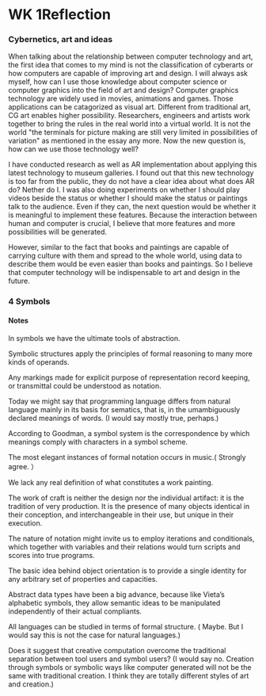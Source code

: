 # WK 1Reflection

### Cybernetics, art and ideas

When talking about the relationship between computer technology and art, the first idea that comes to my mind is not the classification of cyberarts or how computers are capable of improving art and design. I will always ask myself, how can I use those knowledge about computer science or computer graphics into the field of art and design? Computer graphics technology are widely used in movies, animations and games. Those applications can be catagorized as visual art. Different from traditional art, CG art enables higher possibility. Researchers, engineers and artists work together to bring the rules in the real world into a virtual world. It is not the world "the terminals for picture making are still very limited in possibilities of variation" as mentioned in the essay any more. Now the new question is, how can we use those technology well?

I have conducted research as well as AR implementation about applying this latest technology to museum galleries. I found out that this new technology is too far from the public, they do not have a clear idea about what does AR do? Nether do I. I was also doing experiments on whether I should play videos beside the status or whether I should make the status or paintings talk to the audience. Even if they can, the next question would be whether it is meaningful to implement these features. Because the interaction between human and computer is crucial, I believe that more features and more possibilities will be generated.

However, similar to the fact that books and paintings are capable of carrying culture with them and spread  to the whole world, using data to describe them would be even easier than books and paintings. So I believe that computer technology will be indispensable to art and design in the future.  

### 4 Symbols

#### Notes

In symbols we have the ultimate tools of abstraction.

Symbolic structures apply the principles of formal reasoning to many more kinds of operands. 

Any markings made for explicit purpose of representation record keeping, or transmittal could be understood as notation.

Today we might say that programming language differs from natural language mainly in its basis for sematics, that is, in the umambiguously declared meanings of words. (I would say mostly true, perhaps.)

According to Goodman, a symbol system is the correspondence by which meanings comply with characters in a symbol scheme. 

The most elegant instances of formal notation occurs in music.( Strongly agree. ）

We lack any real definition of what constitutes a work painting.

The work of craft is neither the design nor the individual artifact: it is the tradition of very production. It is the presence of many objects identical in their conception, and interchangeable in their use, but unique in their execution.

The nature of notation might invite us to employ iterations and conditionals, which together with variables and their relations would turn scripts and scores into true programs.

The basic idea behind object orientation is to provide a single identity for any arbitrary set of properties and capacities.

Abstract data types have been a big advance, because like Vieta’s alphabetic symbols, they allow semantic ideas to be manipulated independently of their actual compliants.

All languages can be studied in terms of formal structure. ( Maybe. But I would say this is not the case for natural languages.)

Does it  suggest that creative computation overcome the traditional separation between tool users and symbol users?
(I would say no. Creation through symbols or symbolic ways like computer generated will not be the same with traditional creation. I think they are totally different styles of art and creation.)
